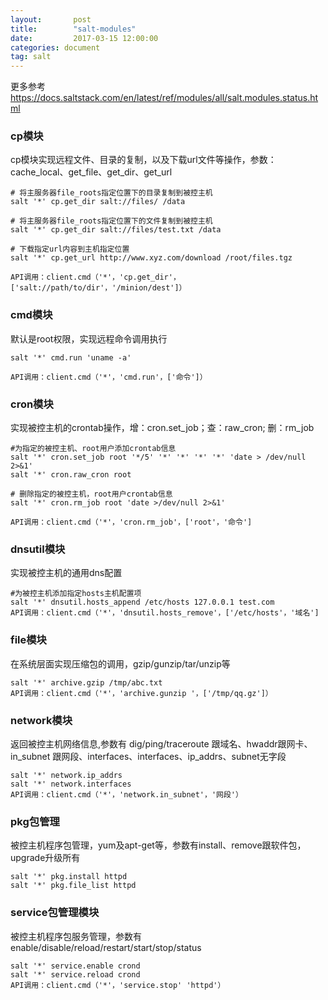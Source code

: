 ```yaml
---
layout:       post
title:        "salt-modules"
date:         2017-03-15 12:00:00
categories: document
tag: salt
---
```


更多参考 https://docs.saltstack.com/en/latest/ref/modules/all/salt.modules.status.html
### cp模块
cp模块实现远程文件、目录的复制，以及下载url文件等操作，参数：cache_local、get_file、get_dir、get_url

```
# 将主服务器file_roots指定位置下的目录复制到被控主机
salt '*' cp.get_dir salt://files/ /data

# 将主服务器file_roots指定位置下的文件复制到被控主机
salt '*' cp.get_dir salt://files/test.txt /data

# 下载指定url内容到主机指定位置
salt '*' cp.get_url http://www.xyz.com/download /root/files.tgz

API调用：client.cmd（'*'，'cp.get_dir'，['salt://path/to/dir'，'/minion/dest']）
```

### cmd模块
默认是root权限，实现远程命令调用执行
```
salt '*' cmd.run 'uname -a'

API调用：client.cmd（'*'，'cmd.run'，['命令']）
```
### cron模块
实现被控主机的crontab操作，增：cron.set_job；查：raw_cron; 删：rm_job
```
#为指定的被控主机、root用户添加crontab信息
salt '*' cron.set_job root '*/5' '*' '*' '*' '*' 'date > /dev/null 2>&1'
salt '*' cron.raw_cron root

# 删除指定的被控主机，root用户crontab信息
salt '*' cron.rm_job root 'date >/dev/null 2>&1'

API调用：client.cmd（'*'，'cron.rm_job'，['root'，'命令']
```

### dnsutil模块
实现被控主机的通用dns配置
```
#为被控主机添加指定hosts主机配置项
salt '*' dnsutil.hosts_append /etc/hosts 127.0.0.1 test.com
API调用：client.cmd（'*'，'dnsutil.hosts_remove'，['/etc/hosts'，'域名']
```
### file模块
在系统层面实现压缩包的调用，gzip/gunzip/tar/unzip等
```
salt '*' archive.gzip /tmp/abc.txt
API调用：client.cmd（'*'，'archive.gunzip '，['/tmp/qq.gz']）
```
### network模块
返回被控主机网络信息,参数有 dig/ping/traceroute 跟域名、hwaddr跟网卡、in_subnet 跟网段、interfaces、interfaces、ip_addrs、subnet无字段
```
salt '*' network.ip_addrs
salt '*' network.interfaces
API调用：client.cmd（'*'，'network.in_subnet'，'网段'）
```
### pkg包管理
被控主机程序包管理，yum及apt-get等，参数有install、remove跟软件包，upgrade升级所有
```
salt '*' pkg.install httpd
salt '*' pkg.file_list httpd
```
### service包管理模块
被控主机程序包服务管理，参数有enable/disable/reload/restart/start/stop/status
```
salt '*' service.enable crond
salt '*' service.reload crond
API调用：client.cmd（'*'，'service.stop' 'httpd'）
```

